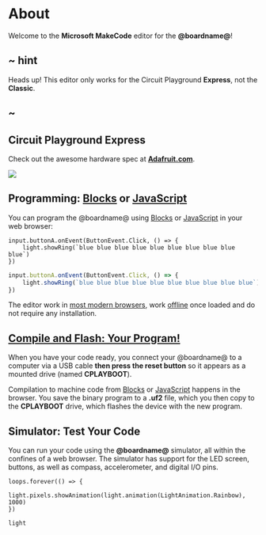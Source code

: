 # About

Welcome to the **Microsoft MakeCode** editor for the **@boardname@**!

## ~ hint

Heads up! This editor only works for the Circuit Playground **Express**, not the **Classic**.

## ~

## Circuit Playground Express

Check out the awesome hardware spec at **[Adafruit.com](https://www.adafruit.com/product/3333)**.

![](https://cdn-shop.adafruit.com/970x728/3333-04.jpg)

## Programming: [Blocks](/blocks) or [JavaScript](/javascript)

You can program the @boardname@ using [Blocks](/blocks) or [JavaScript](/javascript) in your web browser:

```block
input.buttonA.onEvent(ButtonEvent.Click, () => {
    light.showRing(`blue blue blue blue blue blue blue blue blue blue`)
})
```
```typescript
input.buttonA.onEvent(ButtonEvent.Click, () => {
    light.showRing(`blue blue blue blue blue blue blue blue blue blue`)
})
```

The editor work in [most modern browsers](/browsers), work [offline](/offline) once loaded and do not require any installation. 

## [Compile and Flash: Your Program!](/device/usb)

When you have your code ready, you connect your @boardname@ to a computer via a USB cable 
**then press the reset button** so it appears as a mounted drive (named **CPLAYBOOT**). 

Compilation to machine code from [Blocks](/blocks) or [JavaScript](/javascript) happens in the browser. You save the binary 
program to a **.uf2** file, which you then copy to the **CPLAYBOOT** drive, which flashes the device with the new program.

## Simulator: Test Your Code

You can run your code using the **@boardname@** simulator, all within the confines of a web browser. 
The simulator has support for the LED screen, buttons, as well as compass, accelerometer, and digital I/O pins.

```sim
loops.forever(() => {
    light.pixels.showAnimation(light.animation(LightAnimation.Rainbow), 1000)
})
```

```package
light
```
